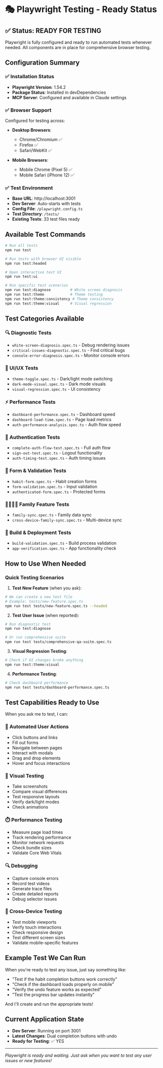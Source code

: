 # 🎭 Playwright Testing - Ready Status

## ✅ Status: READY FOR TESTING

Playwright is fully configured and ready to run automated tests whenever needed. All components are in place for comprehensive browser testing.

## Configuration Summary

### ✅ Installation Status
- **Playwright Version**: 1.54.2
- **Package Status**: Installed in devDependencies
- **MCP Server**: Configured and available in Claude settings

### ✅ Browser Support
Configured for testing across:
- **Desktop Browsers**:
  - Chrome/Chromium ✅
  - Firefox ✅
  - Safari/WebKit ✅
  
- **Mobile Browsers**:
  - Mobile Chrome (Pixel 5) ✅
  - Mobile Safari (iPhone 12) ✅

### ✅ Test Environment
- **Base URL**: http://localhost:3001
- **Dev Server**: Auto-starts with tests
- **Config File**: `/playwright.config.ts`
- **Test Directory**: `/tests/`
- **Existing Tests**: 33 test files ready

## Available Test Commands

```bash
# Run all tests
npm run test

# Run tests with browser UI visible
npm run test:headed

# Open interactive test UI
npm run test:ui

# Run specific test scenarios
npm run test:diagnose         # White screen diagnosis
npm run test:theme            # Theme testing
npm run test:theme:consistency # Theme consistency
npm run test:theme:visual     # Visual regression
```

## Test Categories Available

### 🔍 Diagnostic Tests
- `white-screen-diagnosis.spec.ts` - Debug rendering issues
- `critical-issues-diagnostic.spec.ts` - Find critical bugs
- `console-error-diagnosis.spec.ts` - Monitor console errors

### 🎨 UI/UX Tests
- `theme-toggle.spec.ts` - Dark/light mode switching
- `dark-mode-visual.spec.ts` - Dark mode visuals
- `visual-regression.spec.ts` - UI consistency

### ⚡ Performance Tests
- `dashboard-performance.spec.ts` - Dashboard speed
- `dashboard-load-time.spec.ts` - Page load metrics
- `auth-performance-analysis.spec.ts` - Auth flow speed

### 🔐 Authentication Tests
- `complete-auth-flow-test.spec.ts` - Full auth flow
- `sign-out-test.spec.ts` - Logout functionality
- `auth-timing-test.spec.ts` - Auth timing issues

### 📝 Form & Validation Tests
- `habit-form.spec.ts` - Habit creation forms
- `form-validation.spec.ts` - Input validation
- `authenticated-form.spec.ts` - Protected forms

### 👨‍👩‍👧‍👦 Family Feature Tests
- `family-sync.spec.ts` - Family data sync
- `cross-device-family-sync.spec.ts` - Multi-device sync

### 🔧 Build & Deployment Tests
- `build-validation.spec.ts` - Build process validation
- `app-verification.spec.ts` - App functionality check

## How to Use When Needed

### Quick Testing Scenarios

1. **Test New Feature** (when you ask):
```bash
# We can create a new test file
# Example: tests/new-feature.spec.ts
npm run test tests/new-feature.spec.ts --headed
```

2. **Test User Issue** (when reported):
```bash
# Run diagnostic test
npm run test:diagnose

# Or run comprehensive suite
npm run test tests/comprehensive-qa-suite.spec.ts
```

3. **Visual Regression Testing**:
```bash
# Check if UI changes broke anything
npm run test:theme:visual
```

4. **Performance Testing**:
```bash
# Check dashboard performance
npm run test tests/dashboard-performance.spec.ts
```

## Test Capabilities Ready to Use

When you ask me to test, I can:

### 🤖 Automated User Actions
- Click buttons and links
- Fill out forms
- Navigate between pages
- Interact with modals
- Drag and drop elements
- Hover and focus interactions

### 📸 Visual Testing
- Take screenshots
- Compare visual differences
- Test responsive layouts
- Verify dark/light modes
- Check animations

### ⏱️ Performance Testing
- Measure page load times
- Track rendering performance
- Monitor network requests
- Check bundle sizes
- Validate Core Web Vitals

### 🔍 Debugging
- Capture console errors
- Record test videos
- Generate trace files
- Create detailed reports
- Debug selector issues

### 📱 Cross-Device Testing
- Test mobile viewports
- Verify touch interactions
- Check responsive design
- Test different screen sizes
- Validate mobile-specific features

## Example Test We Can Run

When you're ready to test any issue, just say something like:
- "Test if the habit completion buttons work correctly"
- "Check if the dashboard loads properly on mobile"
- "Verify the undo feature works as expected"
- "Test the progress bar updates instantly"

And I'll create and run the appropriate tests!

## Current Application State
- **Dev Server**: Running on port 3001
- **Latest Changes**: Dual completion buttons with undo
- **Ready for Testing**: ✅ YES

---

*Playwright is ready and waiting. Just ask when you want to test any user issues or new features!*